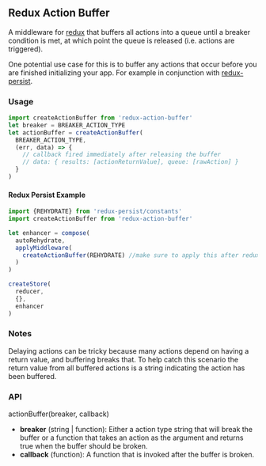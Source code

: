 ## Redux Action Buffer
A middleware for [redux](https://github.com/reactjs/redux) that buffers all actions into a queue until a breaker condition is met, at which point the queue is released (i.e. actions are triggered).

One potential use case for this is to buffer any actions that occur before you are finished initializing your app. For example in conjunction with  [redux-persist](https://github.com/rt2zz/redux-persist).

### Usage
```js
import createActionBuffer from 'redux-action-buffer'
let breaker = BREAKER_ACTION_TYPE
let actionBuffer = createActionBuffer(
  BREAKER_ACTION_TYPE,
  (err, data) => {
    // callback fired immediately after releasing the buffer
    // data: { results: [actionReturnValue], queue: [rawAction] }
  }
)
```

#### Redux Persist Example
```js
import {REHYDRATE} from 'redux-persist/constants'
import createActionBuffer from 'redux-action-buffer'

let enhancer = compose(
  autoRehydrate,
  applyMiddleware(
    createActionBuffer(REHYDRATE) //make sure to apply this after redux-thunk et al.
  )
)

createStore(
  reducer,
  {},
  enhancer
)
```

### Notes
Delaying actions can be tricky because many actions depend on having a return value, and buffering breaks that. To help catch this scenario the return value from all buffered actions is a string indicating the action has been buffered.

### API
actionBuffer(breaker, callback)
- **breaker** (string | function): Either a action type string that will break the buffer or a function that takes an action as the argument and returns true when the buffer should be broken.
- **callback** (function): A function that is invoked after the buffer is broken.
